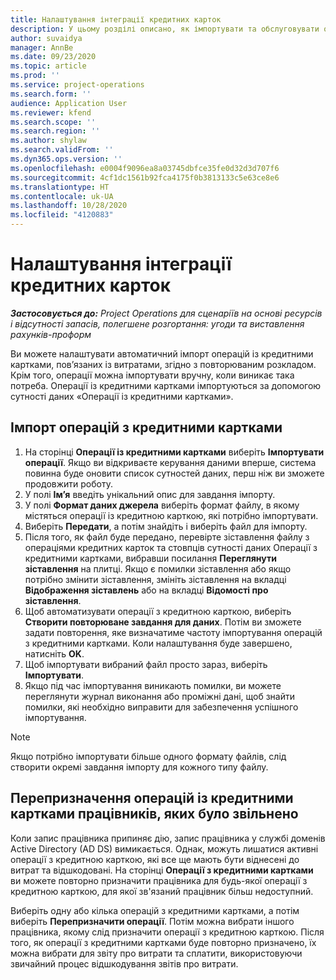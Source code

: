 ```yaml
---
title: Налаштування інтеграції кредитних карток
description: У цьому розділі описано, як імпортувати та обслуговувати операції із кредитними картками, пов'язані з витратами.
author: suvaidya
manager: AnnBe
ms.date: 09/23/2020
ms.topic: article
ms.prod: ''
ms.service: project-operations
ms.search.form: ''
audience: Application User
ms.reviewer: kfend
ms.search.scope: ''
ms.search.region: ''
ms.author: shylaw
ms.search.validFrom: ''
ms.dyn365.ops.version: ''
ms.openlocfilehash: e0004f9096ea8a03745dbfce35fe0d32d3d707f6
ms.sourcegitcommit: 4cf1dc1561b92fca4175f0b3813133c5e63ce8e6
ms.translationtype: HT
ms.contentlocale: uk-UA
ms.lasthandoff: 10/28/2020
ms.locfileid: "4120883"
---
```

# <a name="set-up-credit-card-integration"></a>Налаштування інтеграції кредитних карток

_**Застосовується до:** Project Operations для сценаріїв на основі ресурсів і відсутності запасів, полегшене розгортання: угоди та виставлення рахунків-проформ_

Ви можете налаштувати автоматичний імпорт операцій із кредитними картками, пов’язаних із витратами, згідно з повторюваним розкладом. Крім того, операції можна імпортувати вручну, коли виникає така потреба. Операції із кредитними картками імпортуються за допомогою сутності даних «Операції із кредитними картками».

## <a name="import-credit-card-transactions"></a>Імпорт операцій з кредитними картками

1. На сторінці **Операції із кредитними картками** виберіть **Імпортувати операції**. Якщо ви відкриваєте керування даними вперше, система повинна буде оновити список сутностей даних, перш ніж ви зможете продовжити роботу.
2. У полі **Ім’я** введіть унікальний опис для завдання імпорту.
3. У полі **Формат даних джерела** виберіть формат файлу, в якому містяться операції із кредитною карткою, які потрібно імпортувати.
4. Виберіть **Передати**, а потім знайдіть і виберіть файл для імпорту.
5. Після того, як файл буде передано, перевірте зіставлення файлу з операціями кредитних карток та стовпців сутності даних Операції з кредитними картками, вибравши посилання **Переглянути зіставлення** на плитці. Якщо є помилки зіставлення або якщо потрібно змінити зіставлення, змініть зіставлення на вкладці **Відображення зіставлень** або на вкладці **Відомості про зіставлення**.
6. Щоб автоматизувати операції з кредитною карткою, виберіть **Створити повторюване завдання для даних**. Потім ви зможете задати повторення, яке визначатиме частоту імпортування операцій з кредитними картками. Коли налаштування буде завершено, натисніть **OK**.
7. Щоб імпортувати вибраний файл просто зараз, виберіть **Імпортувати**.
8. Якщо під час імпортування виникають помилки, ви можете переглянути журнал виконання або проміжні дані, щоб знайти помилки, які необхідно виправити для забезпечення успішного імпортування.

> [!NOTE]
> Якщо потрібно імпортувати більше одного формату файлів, слід створити окремі завдання імпорту для кожного типу файлу.

## <a name="reassign-the-credit-card-transactions-for-terminated-employees"></a>Перепризначення операцій із кредитними картками працівників, яких було звільнено

Коли запис працівника припиняє дію, запис працівника у службі доменів Active Directory (AD DS) вимикається. Однак, можуть лишатися активні операції з кредитною карткою, які все ще мають бути віднесені до витрат та відшкодовані. На сторінці **Операції з кредитними картками** ви можете повторно призначити працівника для будь-якої операції з кредитною карткою, для якої зв'язаний працівник більш недоступний.

Виберіть одну або кілька операцій з кредитними картками, а потім виберіть **Перепризначити операції**. Потім можна вибрати іншого працівника, якому слід призначити операції з кредитною карткою. Після того, як операції з кредитними картками буде повторно призначено, їх можна вибрати для звіту про витрати та сплатити, використовуючи звичайний процес відшкодування звітів про витрати.
